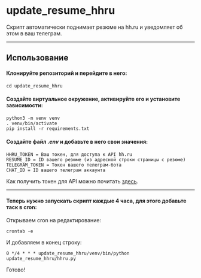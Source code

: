 # update_resume_hhru
Скрипт автоматически поднимает резюме на hh.ru и уведомляет об этом в ваш телеграм.  
***
## Использование
#### Клонируйте репозиторий и перейдите в него:
    cd update_resume_hhru
#### Создайте виртуальное окружение, активируйте его и установите зависимости:
    python3 -m venv venv
    . venv/bin/activate
    pip install -r requirements.txt
#### Создайте файл *.env* и добавьте в него свои значения:
    HHRU_TOKEN = Ваш токен, для доступа к API hh.ru
    RESUME_ID = ID вашего резюме (из адресной строки страницы с резюме)
    TELEGRAM_TOKEN = Токен вашего телеграм-бота
    CHAT_ID = ID вашего телеграм аккаунта
Как получить токен для API можно почитать [здесь](https://github.com/hhru/api/blob/master/docs/authorization_for_user.md).  
***
#### Теперь нужно запускать скрипт каждые 4 часа, для этого добавьте таск в cron:  
Открываем cron на редактирование:

    crontab -e
И добавляем в конец строку:

    0 */4 * * * update_resume_hhru/venv/bin/python update_resume_hhru/hhru.py

Готово!